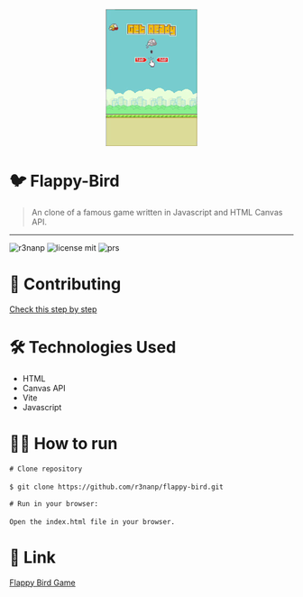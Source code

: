 <p align="center">
  <a href="https://r3nanp-flappybird.netlify.app/">
    <img src="./.github/flappy-bird.gif">
  </a>
</p>


# 🐦 Flappy-Bird

> An clone of a famous game written in Javascript and HTML Canvas API.

---

![r3nanp](https://img.shields.io/badge/r3nanp-flappy--bird-blue?style=for-the-badge&color=FFFF00&labelColor=000000)
![license mit](https://img.shields.io/github/license/r3nanp/flappy-bird?color=blue&label=LICENSE&logo=github&style=for-the-badge)
![prs](https://img.shields.io/static/v1?label=PRs&message=welcome&style=for-the-badge&color=24B36B&labelColor=000000)

# 🎉 Contributing

[Check this step by step](CONTRIBUTING.md)


# 🛠 Technologies Used

- HTML
- Canvas API
- Vite
- Javascript

# 👷‍♂️ How to run

```
# Clone repository

$ git clone https://github.com/r3nanp/flappy-bird.git
```

```
# Run in your browser:

Open the index.html file in your browser.
```

# 🔗 Link

[Flappy Bird Game](https://r3nanp-flappybird.netlify.app/)
